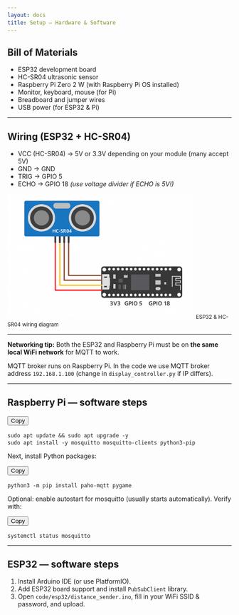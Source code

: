 ```yaml
---
layout: docs
title: Setup — Hardware & Software
---
```


<div class="card my-4 p-3 shadow-sm">
  <h2>Bill of Materials</h2>
  <ul>
    <li>ESP32 development board</li>
    <li>HC-SR04 ultrasonic sensor</li>
    <li>Raspberry Pi Zero 2 W (with Raspberry Pi OS installed)</li>
    <li>Monitor, keyboard, mouse (for Pi)</li>
    <li>Breadboard and jumper wires</li>
    <li>USB power (for ESP32 & Pi)</li>
  </ul>
</div>

<hr class="my-4">

<h2>Wiring (ESP32 + HC-SR04)</h2>
<ul>
  <li>VCC (HC-SR04) &rarr; 5V or 3.3V depending on your module (many accept 5V)</li>
  <li>GND &rarr; GND</li>
  <li>TRIG &rarr; GPIO 5</li>
  <li>ECHO &rarr; GPIO 18 <em>(use voltage divider if ECHO is 5V!)</em></li>
</ul>

<div class="text-center my-4">
  <img src="assets/wiring-diagram.png" alt="Wiring diagram ESP32 + HC-SR04" class="img-fluid rounded border" style="max-width: 420px" />
  <small class="d-block text-muted">ESP32 & HC-SR04 wiring diagram</small>
</div>

<hr class="my-4">

<div class="alert alert-info" role="alert">
  <strong>Networking tip:</strong> Both the ESP32 and Raspberry Pi must be on <b>the same local WiFi network</b> for MQTT to work.
</div>

<p>MQTT broker runs on Raspberry Pi. In the code we use MQTT broker address <code>192.168.1.100</code> (change in <code>display_controller.py</code> if IP differs).</p>

---

## Raspberry Pi — software steps

<div class="code-block">
  <button class="btn btn-sm btn-outline-secondary copy-btn" onclick="navigator.clipboard.writeText(this.nextElementSibling.textContent)">Copy</button>
  <pre><code>sudo apt update && sudo apt upgrade -y
sudo apt install -y mosquitto mosquitto-clients python3-pip
</code></pre>
</div>

Next, install Python packages:

<div class="code-block">
  <button class="btn btn-sm btn-outline-secondary copy-btn" onclick="navigator.clipboard.writeText(this.nextElementSibling.textContent)">Copy</button>
  <pre><code>python3 -m pip install paho-mqtt pygame
</code></pre>
</div>

Optional: enable autostart for mosquitto (usually starts automatically). Verify with:

<div class="code-block">
  <button class="btn btn-sm btn-outline-secondary copy-btn" onclick="navigator.clipboard.writeText(this.nextElementSibling.textContent)">Copy</button>
  <pre><code>systemctl status mosquitto
</code></pre>
</div>

---

## ESP32 — software steps

<ol>
  <li>Install Arduino IDE (or use PlatformIO).</li>
  <li>Add ESP32 board support and install <code>PubSubClient</code> library.</li>
  <li>Open <code>code/esp32/distance_sender.ino</code>, fill in your WiFi SSID & password, and upload.</li>
</ol>
